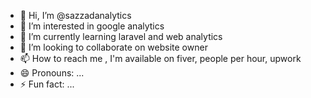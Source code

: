 - 👋 Hi, I’m @sazzadanalytics
- 👀 I’m interested in google analytics 
- 🌱 I’m currently learning laravel and web analytics
- 💞️ I’m looking to collaborate on website owner
- 📫 How to reach me , I'm available on fiver, people per hour, upwork
- 😄 Pronouns: ...
- ⚡ Fun fact: ...

<!---
sazzadanalytics/sazzadanalytics is a ✨ special ✨ repository because its `README.md` (this file) appears on your GitHub profile.
You can click the Preview link to take a look at your changes.
--->

